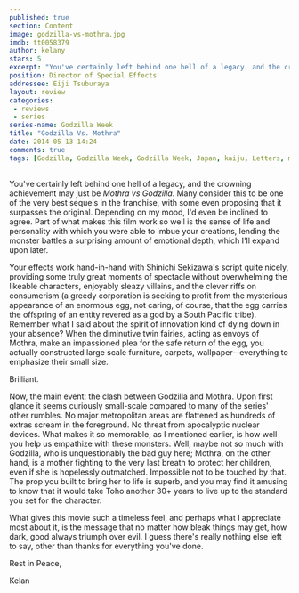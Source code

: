 ```yaml
---
published: true
section: Content
image: godzilla-vs-mothra.jpg
imdb: tt0058379
author: kelany
stars: 5
excerpt: "You've certainly left behind one hell of a legacy, and the crowning achievement may just be Mothra vs Godzilla."
position: Director of Special Effects
addressee: Eiji Tsuburaya
layout: review
categories: 
 - reviews
 - series
series-name: Godzilla Week
title: "Godzilla Vs. Mothra"
date: 2014-05-13 14:24
comments: true
tags: [Godzilla, Godzilla Week, Godzilla Week, Japan, kaiju, Letters, monsters, Mothra]
---
```

You've certainly left behind one hell of a legacy, and the crowning achievement may just be _Mothra vs Godzilla_.  Many consider this to be one of the very best sequels in the franchise, with some even proposing that it surpasses the original.  Depending on my mood, I'd even be inclined to agree.  Part of what makes this film work so well is the sense of life and personality with which you were able to imbue your creations, lending the monster battles a surprising amount of emotional depth, which I'll expand upon later.

Your effects work hand-in-hand with Shinichi Sekizawa's script quite nicely, providing some truly great moments of spectacle without overwhelming the likeable characters, enjoyably sleazy villains, and the clever riffs on consumerism (a greedy corporation is seeking to profit from the mysterious appearance of an enormous egg, not caring, of course, that the egg carries the offspring of an entity revered as a god by a South Pacific tribe). Remember what I said about the spirit of innovation kind of dying down in your absence?  When the diminutive twin fairies, acting as envoys of Mothra, make an impassioned plea for the safe return of the egg, you actually constructed large scale furniture, carpets, wallpaper--everything to emphasize their small size. 

Brilliant.

Now, the main event: the clash between Godzilla and Mothra. Upon first glance it seems curiously small-scale compared to many of the series' other rumbles. No major metropolitan areas are flattened as hundreds of extras scream in the foreground. No threat from apocalyptic nuclear devices. What makes it so memorable, as I mentioned earlier, is how well you help us empathize with these monsters. Well, maybe not so much with Godzilla, who is unquestionably the bad guy here; Mothra, on the other hand, is a mother fighting to the very last breath to protect her children, even if she is hopelessly outmatched.  Impossible not to be touched by that.  The prop you built to bring her to life is superb, and you may find it amusing to know that it would take Toho another 30+ years to live up to the standard you set for the character.

What gives this movie such a timeless feel, and perhaps what I appreciate most about it, is the message that no matter how bleak things may get, how dark, good always triumph over evil. I guess there's really nothing else left to say, other than thanks for everything you've done.  
  
Rest in Peace,  
  
Kelan